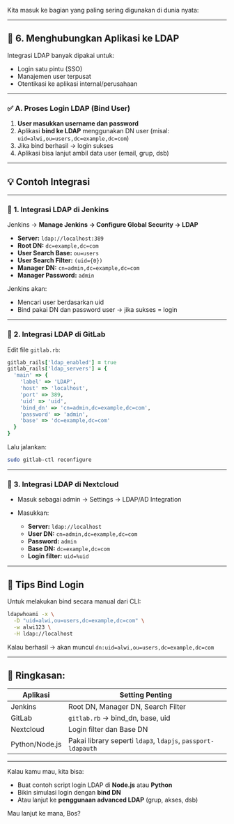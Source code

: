 Kita masuk ke bagian yang paling sering digunakan di dunia nyata:

---

## 🔐 **6. Menghubungkan Aplikasi ke LDAP**

Integrasi LDAP banyak dipakai untuk:

* Login satu pintu (SSO)
* Manajemen user terpusat
* Otentikasi ke aplikasi internal/perusahaan

---

### ✅ **A. Proses Login LDAP (Bind User)**

1. **User masukkan username dan password**
2. Aplikasi **bind ke LDAP** menggunakan DN user (misal: `uid=alwi,ou=users,dc=example,dc=com`)
3. Jika bind berhasil → login sukses
4. Aplikasi bisa lanjut ambil data user (email, grup, dsb)

---

## 💡 Contoh Integrasi

---

### 🔧 **1. Integrasi LDAP di Jenkins**

Jenkins → **Manage Jenkins → Configure Global Security → LDAP**

* **Server:** `ldap://localhost:389`
* **Root DN:** `dc=example,dc=com`
* **User Search Base:** `ou=users`
* **User Search Filter:** `(uid={0})`
* **Manager DN:** `cn=admin,dc=example,dc=com`
* **Manager Password:** `admin`

Jenkins akan:

* Mencari user berdasarkan uid
* Bind pakai DN dan password user → jika sukses = login

---

### 🔧 **2. Integrasi LDAP di GitLab**

Edit file `gitlab.rb`:

```ruby
gitlab_rails['ldap_enabled'] = true
gitlab_rails['ldap_servers'] = {
  'main' => {
    'label' => 'LDAP',
    'host' => 'localhost',
    'port' => 389,
    'uid' => 'uid',
    'bind_dn' => 'cn=admin,dc=example,dc=com',
    'password' => 'admin',
    'base' => 'dc=example,dc=com'
  }
}
```

Lalu jalankan:

```bash
sudo gitlab-ctl reconfigure
```

---

### 🔧 **3. Integrasi LDAP di Nextcloud**

* Masuk sebagai admin → Settings → LDAP/AD Integration
* Masukkan:

  * **Server:** `ldap://localhost`
  * **User DN:** `cn=admin,dc=example,dc=com`
  * **Password:** `admin`
  * **Base DN:** `dc=example,dc=com`
  * **Login filter:** `uid=%uid`

---

## 🧪 Tips Bind Login

Untuk melakukan bind secara manual dari CLI:

```bash
ldapwhoami -x \
  -D "uid=alwi,ou=users,dc=example,dc=com" \
  -w alwi123 \
  -H ldap://localhost
```

Kalau berhasil → akan muncul `dn:uid=alwi,ou=users,dc=example,dc=com`

---

## 🎯 Ringkasan:

| Aplikasi       | Setting Penting                                              |
| -------------- | ------------------------------------------------------------ |
| Jenkins        | Root DN, Manager DN, Search Filter                           |
| GitLab         | `gitlab.rb` → bind\_dn, base, uid                            |
| Nextcloud      | Login filter dan Base DN                                     |
| Python/Node.js | Pakai library seperti `ldap3`, `ldapjs`, `passport-ldapauth` |

---

Kalau kamu mau, kita bisa:

* Buat contoh script login LDAP di **Node.js** atau **Python**
* Bikin simulasi login dengan **bind DN**
* Atau lanjut ke **penggunaan advanced LDAP** (grup, akses, dsb)

Mau lanjut ke mana, Bos?
